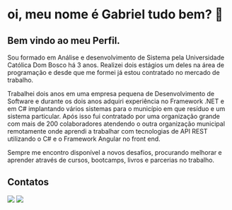 
<div>
    <h1>oi, meu nome é Gabriel tudo bem?  👋 </h1>
    <h2>Bem vindo ao meu Perfil.</h2>
    <p>
      Sou formado em Análise e desenvolvimento de Sistema pela Universidade Católica Dom Bosco há 3 anos. Realizei dois estágios um deles na área de programação e desde que me formei já estou contratado no mercado de trabalho.
    </p>
    <p>
      Trabalhei dois anos em uma empresa pequena de Desenvolvimento de Software e durante os dois anos adquiri experiência no Framework .NET e em C# implantando vários sistemas para o município em que resíduo e um sistema particular. Após isso fui contratado por uma organização grande com mais de 200 colaboradores atendendo o outra organização municipal remotamente onde aprendi a trabalhar com tecnologias de API REST utilizando o C# e o Framework Angular no front end.
    </p>
    <p>
      Sempre me encontro disponível a novos desafios, procurando melhorar e aprender através de cursos, bootcamps, livros e parcerias no trabalho.
    </p>
<div>
   <h2>Contatos</h2>
   <a href="https://www.linkedin.com/in/www.linkedin.com/in/gabriel-oliveiraaa" target="_blank"><img src="https://img.shields.io/badge/-LinkedIn-%230077B5?style=for-the-badge&logo=linkedin&logoColor=white" target="_blank"></a> 
    <a href = "mailto:gabrielcoliveira.developer@gmail.com"><img src="https://img.shields.io/badge/-Gmail-%23333?style=for-the-badge&logo=gmail&logoColor=white" target="_blank"></a>
</div>
<br>
